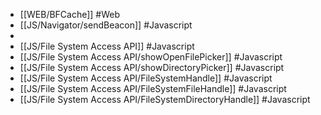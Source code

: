 - [[WEB/BFCache]] #Web
- [[JS/Navigator/sendBeacon]] #Javascript
-
- [[JS/File System Access API]] #Javascript
- [[JS/File System Access API/showOpenFilePicker]] #Javascript
- [[JS/File System Access API/showDirectoryPicker]] #Javascript
- [[JS/File System Access API/FileSystemHandle]] #Javascript
- [[JS/File System Access API/FileSystemFileHandle]] #Javascript
- [[JS/File System Access API/FileSystemDirectoryHandle]] #Javascript